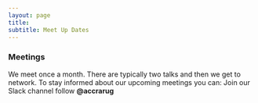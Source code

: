 ```yaml
---
layout: page
title:  
subtitle: Meet Up Dates
---
```



### Meetings
We meet once a month. There are typically two talks  and then we get to network. To stay informed about our upcoming meetings you can:
Join our Slack channel 
follow **@accrarug**